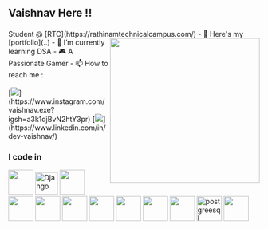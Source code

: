 ## Vaishnav Here !!
 <img  width="1000" height="3" src="https://user-images.githubusercontent.com/74038190/212284115-f47cd8ff-2ffb-4b04-b5bf-4d1c14c0247f.gif">
Student @ [RTC](https://rathinamtechnicalcampus.com/)
<img align="right" width="300" height="290" src="https://user-images.githubusercontent.com/74038190/235224431-e8c8c12e-6826-47f1-89fb-2ddad83b3abf.gif">
- 🔭 Here's my [portfolio](..)                                                 
- 🌱 I’m currently learning DSA
- 🎮 A Passionate Gamer
- 📫 How to reach me :
<br /><br /> [<img src="https://img.shields.io/badge/Instagram-DD2A7B?style=for-the-badge&logo=instagram&logoColor=white" />](https://www.instagram.com/vaishnav.exe?igsh=a3k1djBvN2htY3pr) [<img src="https://img.shields.io/badge/LinkedIn-0077B5?style=for-the-badge&logo=linkedin&logoColor=white" />](https://www.linkedin.com/in/dev-vaishnav/)



### I code in
<img height="50" width="50" src="https://img.icons8.com/color/48/000000/python.png" /> <img width="45" height="45" src="https://img.icons8.com/external-tal-revivo-shadow-tal-revivo/50/external-django-a-high-level-python-web-framework-that-encourages-rapid-development-logo-shadow-tal-revivo.png" alt="Django"/> <img height="50" width="50" src="https://img.icons8.com/color/48/000000/c-programming.png" /> <img height="50" width="50" src="https://img.icons8.com/color/48/000000/java-coffee-cup-logo.png" /> <img height="50" width="50" src="https://img.icons8.com/color/48/000000/javascript.png"/> <img height="50" width="50" src="https://img.icons8.com/color/48/000000/nodejs.png"/> <img height="50" width="50" src="https://img.icons8.com/color/48/000000/html-5.png" /> <img height="50" width="50" src="https://img.icons8.com/color/48/000000/css3.png" /> <img height="50" width="50" src="https://img.icons8.com/color/48/000000/bootstrap.png" />
 <img height="50" width="50" src="https://img.icons8.com/color/48/000000/google-firebase-console.png"/> <img height="50" width="50" src="https://img.icons8.com/color/48/postgreesql.png" alt="postgreesql"/> <img height="50" width="50" src="https://img.icons8.com/color/48/000000/mongodb.png"/>

 <img  width="1000" height="3" src="https://user-images.githubusercontent.com/74038190/212284115-f47cd8ff-2ffb-4b04-b5bf-4d1c14c0247f.gif">
